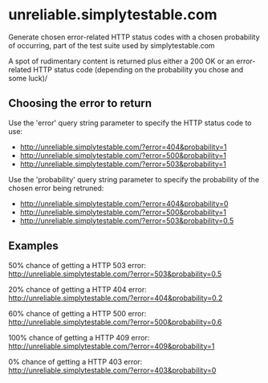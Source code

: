 unreliable.simplytestable.com
=============================

Generate chosen error-related HTTP status codes with a chosen probability of occurring, part of the test suite used by simplytestable.com

A spot of rudimentary content is returned plus either a 200 OK or an error-related HTTP status code (depending on the probability you chose and some luck)/

## Choosing the error to return

Use the 'error' query string parameter to specify the HTTP status code to use:

- http://unreliable.simplytestable.com/?error=404&probability=1
- http://unreliable.simplytestable.com/?error=500&probability=1
- http://unreliable.simplytestable.com/?error=503&probability=1

Use the 'probability' query string parameter to specify the probability of the chosen error being retruned:

- http://unreliable.simplytestable.com/?error=404&probability=0
- http://unreliable.simplytestable.com/?error=500&probability=1
- http://unreliable.simplytestable.com/?error=503&probability=0.5

## Examples

50% chance of getting a HTTP 503 error:<br>
http://unreliable.simplytestable.com/?error=503&probability=0.5

20% chance of getting a HTTP 404 error:<br>
http://unreliable.simplytestable.com/?error=404&probability=0.2

60% chance of getting a HTTP 500 error:<br>
http://unreliable.simplytestable.com/?error=500&probability=0.6

100% chance of getting a HTTP 409 error:<br>
http://unreliable.simplytestable.com/?error=409&probability=1

0% chance of getting a HTTP 403 error:<br>
http://unreliable.simplytestable.com/?error=403&probability=0
